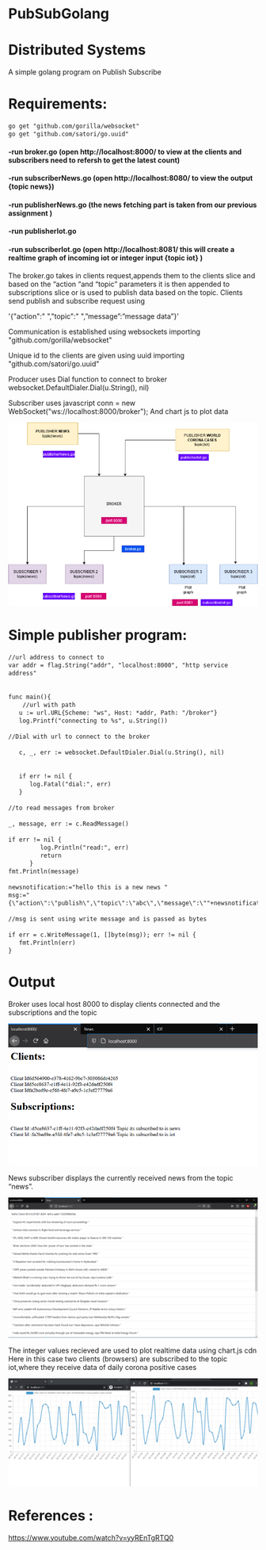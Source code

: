 # PubSubGolang
# Distributed Systems
A simple golang program on Publish Subscribe


# Requirements:
```golang
go get "github.com/gorilla/websocket"
go get "github.com/satori/go.uuid"
```


#### -run broker.go (open http://localhost:8000/  to view at the clients and subscribers need to refersh to 				get the latest count)
#### -run subscriberNews.go (open http://localhost:8080/   to view the output {topic news})
#### -run publisherNews.go (the news fetching part is taken from our previous assignment )

#### -run publisherIot.go
#### -run subscriberIot.go (open http://localhost:8081/  this will create a realtime graph of incoming 				iot or integer input {topic iot} )

The broker.go takes in clients request,appends them to the clients slice and based on the “action “and “topic” parameters it is then appended to subscriptions slice or is used to publish data based on the topic. 
Clients send publish and subscribe request using

 '{"action":"  ","topic":"  ",”message”:”message data”}'

Communication is established using websockets importing 
"github.com/gorilla/websocket"

Unique id to the clients are given using uuid importing
"github.com/satori/go.uuid"

Producer uses Dial function to connect to broker 
websocket.DefaultDialer.Dial(u.String(), nil)

Subscriber uses javascript 
conn = new WebSocket("ws://localhost:8000/broker"); 
And chart js to plot data 

![Image of ARCH](https://github.com/mcsoverlavdan/PubSubGolang/blob/main/pubsubassgn.png)


# Simple publisher program:

```golang
//url address to connect to
var addr = flag.String("addr", "localhost:8000", "http service address"


func main(){
	//url with path
   u := url.URL{Scheme: "ws", Host: *addr, Path: "/broker"}
   log.Printf("connecting to %s", u.String())

//Dial with url to connect to the broker

   c, _, err := websocket.DefaultDialer.Dial(u.String(), nil)


   if err != nil {
      log.Fatal("dial:", err)
   }

//to read messages from broker 

_, message, err := c.ReadMessage()

if err != nil {
         log.Println("read:", err)
         return
      }
fmt.Println(message)

newsnotification:="hello this is a new news "
msg:="{\"action\":\"publish\",\"topic\":\"abc\",\"message\":\""+newsnotification+"\"}"

//msg is sent using write message and is passed as bytes

if err = c.WriteMessage(1, []byte(msg)); err != nil {
   fmt.Println(err)
}
```







# Output
Broker uses local host 8000 to display clients connected and the subscriptions and the topic


![Image of output1](https://github.com/mcsoverlavdan/PubSubGolang/blob/main/Picture1.png)


News subscriber displays the currently received  news from the topic “news”.

![Image of output2](https://github.com/mcsoverlavdan/PubSubGolang/blob/main/Picture2.png)





The integer values recieved are used to plot realtime data using chart.js cdn
Here in this case two clients (browsers) are subscribed to the topic iot,where they receive data of daily corona positive cases

![Image of graph](https://github.com/mcsoverlavdan/PubSubGolang/blob/main/Picture3.png)

# References :
https://www.youtube.com/watch?v=yyREnTgRTQ0
